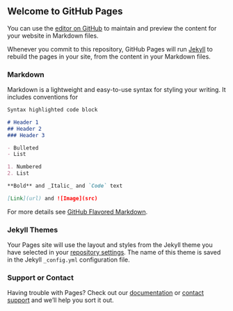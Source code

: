 <script>
var questions = [ // Сначала вопрос, потом варианты через запятую, потом правильный ответ
["1. Адамзат тарихы дамуының ең алғашқы кезеңі?",
"A) Қола дәуірі",
"В) Темір дәуірі",
"С) Рулық тайпалық кезең",
"D) Андронов кезеңі",
"Е)  Тас дәуірі",
5],
["2. Алғашқы адамдардың бастапқы кезеңдегі топтасу жүйесі?",
"А) Рулық",
"В) Тобыр",
"С) Қауымдастық",
"D) Көшпелілер",
"Е) Тайпалық",
2],
["3. Алағашқы адамдардың тобырдан кейінгі топтасу жүйесі?",
"А) Тайпалық",
"В) Малшылар қауымдастығы",
"С) Рулық", 
"D) Өндірістік ұжым",
"Е) Тері илеушілер мен егіншілер ұйымы",
3],
["4. Алғашқы адамдардың рулық қауымнан кейінгі қалыптасу жүйесі",
"А) тайпа ",
"В) терімшілер",
"С) аналық ру",
"D) аталық ру",
"Е) тобыр",
1],
["5. Қоғамда алғашқы ірі еңбек бөлінісін туғызған жағдай?",
"А) шаруашылықтың егіншілік пен мал шаруашылығы болып бөлінуі", 
"В) аңшылықтың тууы.",
"С) тобырдың қалыптасуы.",
"D) темірді пайдалану",
"Е) терімшіліктің дамуы",
1],
["6. Ғалымдардың ең ежелгі адамды атауы?",
"А) кроманьон.",
"В) синантроп.",
"С) епті адам.",
"D) тік жүретін адам.",
"Е) неандерталь.",
3],
["7. Ең ежелгі <<епті адамның>> мөлшермен өмір сүрген мерзімі.",
"А) 1 млн жыл бұрын",
"В) 500-200 мың жыл бұрын",
"С) 100-35 мың жыл бұрын",
"D) 40-35 жыл бұрын",
"Е) 1 млн. 750 мың жыл бұрын",
5],
["8. Ең ежелгі адамның еңбек құралы",
"А) Үшкір тас",
"В) Бумеранг",
"С) Болас",
"D) Найза",
"Е) Садақ",
1],
["9. Ежелгі <<Тік жүретін адам>> өкілі",
"А) Епті адам",
"В) Неандертальдық",
"С) Синантроп",
"D) Саналы адам",
"Е) Кромонондық",
3],
["10. Жер бетінде бұдан 100-35 мың жыл бұрын өмір сүрді?",
"A) Епті адамдар",
"В) Неандертальдықтар",
"С) Кроманондықтар",
"D) Синантроптар",  
"Е) Саналы адамдар",
4],
["11. Жер бетінде 40-35мың жыл бұрын өмір сүрген адам:",
"A) Епті адамдар",
"В) Неандертальдықтар",
"С) Кроманондықтар",
"D) Синантроптар",  
"Е) Саналы адамдар",
5],
["12. Ежелгі адамдардың ең алғашқы кәсібі",
"А) Терімшілік",
"В) Егіншілік",
"С) Аң аулау мен балық аулап күнелту",
"D) Мал шаруашылығы",
"Е) Терімшілік пен жеміс өсіру",
1],
["13. Тас дәуірін (палеолит) қамтитын кезең",
"А) б.з.д. 12-5 мың жыл",
"В) б.з.д.5-3 мың жыл бұрын",
"С) б.з.д. 100-75 ғасырлар",
"D) б.з.д.75-20 ғасырлар",
"Е) б.з.д. 2 млн 500 мың-12 мың жыл",
5],
["14. Орта тас ғасыры қамтитын кезең",
"А) б.з.б.1 млн. 750 мың жыл бұрын",
"В) б.з.б.12-5 мың жыл", 
"С) б.з.б. 75-12 мың жыл бұрын",
"D) б.з.д.7-5 мың жыл",
"Е) б.з.б. 5-3 мың жыл бұрын",
2],
["15. Жаңа тас ғасыры қамтитын кезең",
"А) б.з.д.12-5 мың жыл",
"В) б.з.д.7-5 мың жыл",
"С) б.з.д. 3-2 мың жыл",
"D) б.з.д.2-1 мың жыл",
"Е) б.з.б.5-3 мың жыл",
5],
["16. Қазақстан аумағында ең ежелгі адамдардың өмір сүрген аймағы",
"А) Солтүстік Қазақстан",
"В) Оңтүстік Қазақстан",
"С) Шығыс Қазақстан",
"D) Орталық Қазақстан",
"Е) Батыс Қазақстан",
2],
["17. Қазақстан аумағында өмір сүрген алғашқы адамдардың  замандасы",
"А) Питекантроп",  
"В) Неондерталь",
"С) Кроманьон",
"D) Саналы адам",
"Е) Епті адам",
1],
["18. Ежелгі адамдардың тұңғыш баспаналары",
"А) Күркелер",
"В) Ағаштан істелген қоршаулар",
"С) Лашықтар",
"D) Үңгірлер", 
"Е) Тұруға қолайлы орман арасы",
4],
["19. Алғашқы адамдардың аулаған аңдары",
"А) Қоян, арқар",
"В) Елік, ешкі",
"С) Қой, жылқы",
"D) Ұсақ аңдар",
"Е) Мамонт мен бизон",
5],
["20. Палеолит дәуіріне жататын еңбек құралдары табылған өңір",
"А) Алтай өңірі",
"В) Жамбыл обылысы", 
"С) Орталық Қазақстан жері",
"D) Алматы обылысы",
"Е) Алатау өңірі",
2],
["21. Жамбыл облысынан табылған палеолит дәуірінің бес мыңдай еңбек құралдарының бәрі:",
"А) Дәнүккіштер мен сыналар",
"В) Келі, балталар",
"С) Қашау мен үшкір заттар", 
"D) Келілер мен чоппингтер",
"Е) Қайла мен чопперлер",
3],
["22. Тас өңдеу биік деңгейге көтерілген кезең",
"А) Орта полеолит",
"В) Кейінгі полеолит",
"С) Мезолит",
"D) Неолит", 
"Е) Ерте полеолит",
4],
["23. Ертедегі адамдардың маймылдар мен жануарлардан басты айырмашылығы.",
"А) Аң аулауы",
"В) Теріп жеуді білуі",
"С) Жұптасып жүруі",
"D) Еңбек құралдарын жасай білуі", 
"Е) Топтасып өмір сүруі",
4],
["24. Жер бетінің күрт суый бастауы басталды?",
"А) 500 мың жыл бұрын",
"В) 100 мың жыл бұрын", 
"С) 300 мың жыл бұрын",
"D) 7 мың жыл бұрын",
"Е) 100 млн жыл бұрын",
2],
["25. Ғалымдырдың есептеуінше мұздықтың ери бастаған уақыты",
"А) 100 мың жыл бұрын",
"В) 53 мың жыл бұрын",
"С) 43 мың жыл бұрын",
"D) 25 мың жыл бұрын",
"Е) 13 мың жыл бұрын",
5],
["26. Ежелгі адамдардың жіп орнына пайдаланған заттары",
"А) Жануарлардың сіңірлері",
"В) Ағаш қабықтары",
"С) Жануарлар жүнін иіру арқылы",
"D) Жануарлар ішектері",
"Е) Шөп тамырлары",
1],
["27. Адамдардың дән үккішті ойлап тапқан кезеңі",
"А) Полеолитте",
"В) Мезолитте",
"С) Қола дәуірінде",
"D) Темір дәуірінде",
"Е) Неолитте",
5],
["28. Ерте тас ғасыры тұрақтарының ең көне ескерткіштерінің табылған жері",
"А) Сексеуіл,Қарасу",
"В) Усть-Нарым",
"С) Шақпақата, Арыстанды", 
"D) Арал, Ботай",
"Е) Атасу, Пеньки",
3],
["29. Екі жағынан да өңделген қарапайым шапқыш тас құрал атауы",
"A) Сына", 
"В) Шапқы",
"С) Қырғыш",
"D) Бифас", 
"Е) Чоппер",
4],
["30. Бір қабат өңделген тас құралдың жүзін ұсақ кертік ойықтар жасау арқылы өткірлеу әдісі",
"A) Егеу әдісі",
"В) Қайрау әдісі",
"С) Кесу әдісі",
"D) Қашау әдісі",
"Е) Ретушь әдісі",
5],

], qQuantity = questions.length, tAnswers = 0, wAnswers = 0;
 
function goNext(N) { // N = номер вопроса
document.getElementById('qBlock').innerHTML = ""; // Очищаем блок вопросов
var qElem = questions[N].length-2, i=1; // Кол-во в массиве минус вопрос и счетчик
var e = document.getElementById('qBlock');
var addQ = document.createElement('h3'); // заголовок, id из номера вопроса
addQ.id = 'head' + N;
e.appendChild(addQ);
document.getElementById('head' + N).innerHTML = questions[N][i-1]; // вписываем вопрос
while (qElem >= i) {
var addP = document.createElement('p'); // абзацы
addP.id = 'p' + i;
e.appendChild(addP);
    var addInput = document.createElement('input'); // инпуты
   addInput.type = 'radio';
    addInput.name = 'a';
    addInput.value = i;
   document.getElementById('p' + i).appendChild(addInput);
    document.getElementById('p' + i).insertAdjacentHTML("BeforeEnd", ' '+questions[N][i]); // вопросы
    i++;
    }
    document.getElementById('btn').innerHTML = "<input type='button' value='Тексеру' onclick='submit("+N+")' />";
}
 
function submit(N) { // Проверяем ответы
var varQuantity = (document.getElementsByName('a').length), oneVar = 0;
while (oneVar <= varQuantity) {
if (document.getElementsByName('a')[oneVar].checked == false) {
oneVar++;
}
else {
var all = questions[N].length-1;
var t = questions[N][all]; // правильный ответ
if (document.getElementsByName('a')[oneVar].value == t) {
document.getElementById('p' + t).className = 'tt';
tAnswers++;
} else {
var ff = oneVar+1;
document.getElementById('p' + t).className = 'tt';
document.getElementById('p' + ff).className = 'ff';
wAnswers++;
}
break;
}
}
N++;
if (N == qQuantity) {
document.getElementById('btn').innerHTML = "<input type='button' id='next' value='Перейти к результатам' onclick='toResults()' />";
} else {
document.getElementById('btn').innerHTML = "<input type='button' id='next' value='Келесі сұрақ' onclick='goNext("+N+")' />";
}
}
 
function toResults() {
document.getElementById('qBlock').innerHTML = "<h3>Сынақ аяқталды!</h3>";
document.getElementById('btn').innerHTML = "<h4>Нәтиже:</h4>Дұрыс жауаптар: "+tAnswers+"<br>Қате жауаптар: "+wAnswers+"<p>Желаете пройти тест еще?</p><input type='button' value='Бастау!' onclick='goNext(0)' />";
tAnswers = 0, wAnswers = 0;
}
</script>




## Welcome to GitHub Pages

You can use the [editor on GitHub](https://github.com/ibarafla/2020.github.io/edit/gh-pages/index.md) to maintain and preview the content for your website in Markdown files.

Whenever you commit to this repository, GitHub Pages will run [Jekyll](https://jekyllrb.com/) to rebuild the pages in your site, from the content in your Markdown files.

### Markdown

Markdown is a lightweight and easy-to-use syntax for styling your writing. It includes conventions for

```markdown
Syntax highlighted code block

# Header 1
## Header 2
### Header 3

- Bulleted
- List

1. Numbered
2. List

**Bold** and _Italic_ and `Code` text

[Link](url) and ![Image](src)
```

For more details see [GitHub Flavored Markdown](https://guides.github.com/features/mastering-markdown/).

### Jekyll Themes

Your Pages site will use the layout and styles from the Jekyll theme you have selected in your [repository settings](https://github.com/ibarafla/2020.github.io/settings). The name of this theme is saved in the Jekyll `_config.yml` configuration file.

### Support or Contact

Having trouble with Pages? Check out our [documentation](https://docs.github.com/categories/github-pages-basics/) or [contact support](https://github.com/contact) and we’ll help you sort it out.
